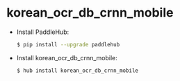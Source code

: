 # korean_ocr_db_crnn_mobile
* Install PaddleHub: 

    ```bash
    $ pip install --upgrade paddlehub
    ```

* Install korean_ocr_db_crnn_mobile: 

    ```bash
    $ hub install korean_ocr_db_crnn_mobile
    ```
